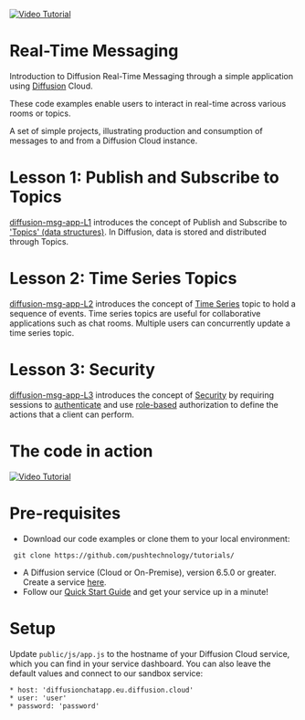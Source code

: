 [![Video Tutorial](https://github.com/pushtechnology/tutorials/blob/master/messaging/video.png)](https://youtu.be/DVSq4So9uTU)
# Real-Time Messaging

Introduction to Diffusion Real-Time Messaging through a simple application using [Diffusion](https://www.pushtechnology.com/product-overview) Cloud.

These code examples enable users to interact in real-time across various rooms or topics.

A set of simple projects, illustrating production and consumption of messages to and from a Diffusion Cloud instance.

# Lesson 1: Publish and Subscribe to Topics
[diffusion-msg-app-L1](https://github.com/pushtechnology/tutorials/tree/master/messaging/diffusion-msg-app-L1) introduces the concept of Publish and Subscribe to ['Topics' (data structures)](https://docs.pushtechnology.com/docs/6.5.1/manual/html/introduction/overview/topics_data.html). In Diffusion, data is stored and distributed through Topics.

# Lesson 2: Time Series Topics
[diffusion-msg-app-L2](https://github.com/pushtechnology/tutorials/tree/master/messaging/diffusion-msg-app-L2) introduces the concept of [Time Series](https://docs.pushtechnology.com/docs/6.5.1/manual/html/designguide/data/topics/timeseries_topics.html) topic to hold a sequence of events. Time series topics are useful for collaborative applications such as chat rooms. Multiple users can concurrently update a time series topic.

# Lesson 3: Security
[diffusion-msg-app-L3](https://github.com/pushtechnology/tutorials/tree/master/messaging/diffusion-msg-app-L3) introduces the concept of [Security](https://docs.pushtechnology.com/docs/6.5.1/manual/html/designguide/security/c_security.html) by requiring sessions to [authenticate](https://docs.pushtechnology.com/docs/6.5.1/manual/html/designguide/security/useraccess/atn_model.html) and use [role-based](https://docs.pushtechnology.com/docs/6.5.1/manual/html/designguide/security/roles_permissions.html) authorization to define the actions that a client can perform.

# The code in action
[![Video Tutorial](https://github.com/pushtechnology/tutorials/blob/master/messaging/diffusion-msg-app-L1/code-example.png)](https://youtu.be/DVSq4So9uTU?t=220)

# Pre-requisites

*  Download our code examples or clone them to your local environment:
```
 git clone https://github.com/pushtechnology/tutorials/
```
* A Diffusion service (Cloud or On-Premise), version 6.5.0 or greater. Create a service [here](https://management.ad.diffusion.cloud/).
* Follow our [Quick Start Guide](https://docs.pushtechnology.com/quickstart/#diffusion-cloud-quick-start) and get your service up in a minute!

# Setup

Update `public/js/app.js` to the hostname of your Diffusion Cloud service, which you can find in your service dashboard.
You can also leave the default values and connect to our sandbox service:
```
* host: 'diffusionchatapp.eu.diffusion.cloud'
* user: 'user'
* password: 'password'
```
